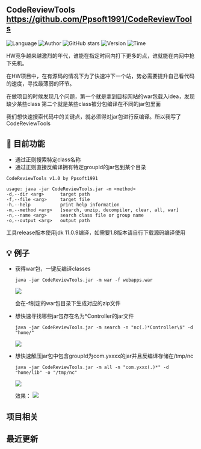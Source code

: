 ## CodeReviewTools <https://github.com/Ppsoft1991/CodeReviewTools>
<!--auto_detail_badge_begin_0b490ffb61b26b45de3ea5d7dd8a582e-->
![Language](https://img.shields.io/badge/Language-Java-blue)
![Author](https://img.shields.io/badge/Author-Ppsoft1991-orange)
![GitHub stars](https://img.shields.io/github/stars/Ppsoft1991/CodeReviewTools.svg?style=flat&logo=github)
![Version](https://img.shields.io/badge/Version-V1.1.0-red)
![Time](https://img.shields.io/badge/Join-20210323-green)
<!--auto_detail_badge_end_fef74f2d7ea73fcc43ff78e05b1e7451-->


HW竞争越来越激烈的年代，谁能在指定时间内打下更多的点，谁就能在内网中抢下先机。

在HW项目中，在有源码的情况下为了快速冲下一个站，势必需要提升自己看代码的速度，寻找最薄弱的环节。

在做项目的时候发现几个问题，第一个就是拿到目标网站的war包载入idea，发现缺少某些class
第二个就是某些class被分包编译在不同的jar包里面

我们想快速搜索代码中的关键点，就必须得对jar包进行反编译。所以我写了CodeReviewTools

## 🍭 目前功能

- 通过正则搜索特定class名称
- 通过正则直接反编译拥有特定groupId的jar包到某个目录

```
CodeReviewTools v1.0 by Ppsoft1991

usage: java -jar CodeReviewTools.jar -m <method>
-d,--dir <arg>      target path
-f,--file <arg>     target file
-h,--help           print help information
-m,--method <arg>   [search, unzip, decompiler, clear, all, war]
-n,--name <arg>     search class file or group name
-o,--output <arg>   output path
```


工具release版本使用jdk 11.0.9编译，如需要1.8版本请自行下载源码编译使用

## 💡 例子
- 获得war包，一键反编译classes
  
  ```java -jar CodeReviewTools.jar -m war -f webapps.war```

  ![](https://github.com/Ppsoft1991/CodeReviewTools/raw/main/pic/2021-03-24_01-30.png)
  
  会在-f制定的war包目录下生成对应的zip文件

- 想快速寻找哪些jar包存在名为*Controller的jar文件

    ```java -jar CodeReviewTools.jar -m search -n "nc(.)*Controller\$" -d "home/"```

    ![](https://github.com/Ppsoft1991/CodeReviewTools/raw/main/pic/2021-03-10_14-07.png)

- 想快速解压jar包中包含groupId为com.yxxxx的jar并且反编译存储在/tmp/nc

    ```java -jar CodeReviewTools.jar -m all -n "com.yxxx(.)*" -d "home/lib" -o "/tmp/nc" ```
    
    ![](https://github.com/Ppsoft1991/CodeReviewTools/raw/main/pic/2021-03-10_13-54.png)

    效果：
    ![](https://github.com/Ppsoft1991/CodeReviewTools/raw/main/pic/2021-03-10_14-17.png)
  
<!--auto_detail_active_begin_e1c6fb434b6f0baf6912c7a1934f772b-->
## 项目相关


## 最近更新

<!--auto_detail_active_end_f9cf7911015e9913b7e691a7a5878527-->
